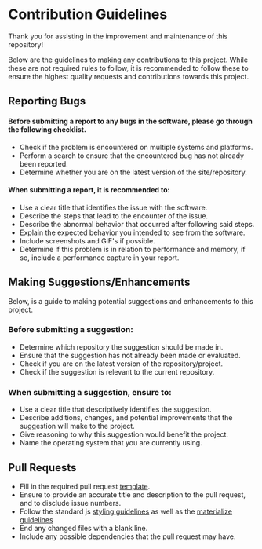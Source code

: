 # Contribution Guidelines
  Thank you for assisting in the improvement and maintenance of this repository!
  
  Below are the guidelines to making any contributions to this project. While these are not required rules to follow, it is recommended to follow these to ensure the highest quality requests and contributions towards this project.
## Reporting Bugs
#### Before submitting a report to any bugs in the software, please go through the following checklist.
- Check if the problem is encountered on multiple systems and platforms.
- Perform a search to ensure that the encountered bug has not already been reported.
- Determine whether you are on the latest version of the site/repository.

#### When submitting a report, it is recommended to:
- Use a clear title that identifies the issue with the software.
- Describe the steps that lead to the encounter of the issue.
- Describe the abnormal behavior that occurred after following said steps.
- Explain the expected behavior you intended to see from the software.
- Include screenshots and GIF's if possible.
- Determine if this problem is in relation to performance and memory, if so, include a performance capture in your report.

## Making Suggestions/Enhancements
Below, is a guide to making potential suggestions and enhancements to this project.

### Before submitting a suggestion:
- Determine which repository the suggestion should be made in.
- Ensure that the suggestion has not already been made or evaluated.
- Check if you are on the latest version of the repository/project.
- Check if the suggestion is relevant to the current repository.

### When submitting a suggestion, ensure to:
- Use a clear title that descriptively identifies the suggestion.
- Describe additions, changes, and potential improvements that the suggestion will make to the project.
- Give reasoning to why this suggestion would benefit the project.
- Name the operating system that you are currently using.

## Pull Requests
- Fill in the required pull request [template](unfinished).
- Ensure to provide an accurate title and description to the pull request, and to disclude issue numbers.
- Follow the standard js [styling guidelines](http://standardjs.com) as well as the [materialize guidelines]()
- End any changed files with a blank line.
- Include any possible dependencies that the pull request may have.
